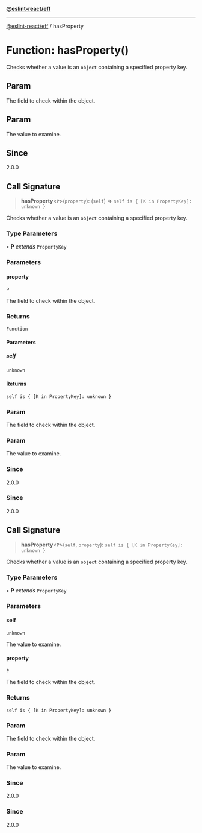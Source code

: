 [**@eslint-react/eff**](../README.md)

***

[@eslint-react/eff](../README.md) / hasProperty

# Function: hasProperty()

Checks whether a value is an `object` containing a specified property key.

## Param

The field to check within the object.

## Param

The value to examine.

## Since

2.0.0

## Call Signature

> **hasProperty**\<`P`\>(`property`): (`self`) => `self is { [K in PropertyKey]: unknown }`

Checks whether a value is an `object` containing a specified property key.

### Type Parameters

• **P** *extends* `PropertyKey`

### Parameters

#### property

`P`

The field to check within the object.

### Returns

`Function`

#### Parameters

##### self

`unknown`

#### Returns

`self is { [K in PropertyKey]: unknown }`

### Param

The field to check within the object.

### Param

The value to examine.

### Since

2.0.0

### Since

2.0.0

## Call Signature

> **hasProperty**\<`P`\>(`self`, `property`): `self is { [K in PropertyKey]: unknown }`

Checks whether a value is an `object` containing a specified property key.

### Type Parameters

• **P** *extends* `PropertyKey`

### Parameters

#### self

`unknown`

The value to examine.

#### property

`P`

The field to check within the object.

### Returns

`self is { [K in PropertyKey]: unknown }`

### Param

The field to check within the object.

### Param

The value to examine.

### Since

2.0.0

### Since

2.0.0
